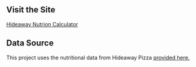 ## Visit the Site

[Hideaway Nutrion Calculator](https://hideaway-nutrition-calculator.vercel.app/)  

## Data Source
This project uses the nutritional data from Hideaway Pizza [provided here.](https://static1.squarespace.com/static/5cbf5a350cf57df7fb43982e/t/5f9ad90fa72176270b75b14e/1603983632082/Hideaway+Pizza+Nutrition+Information.pdf)